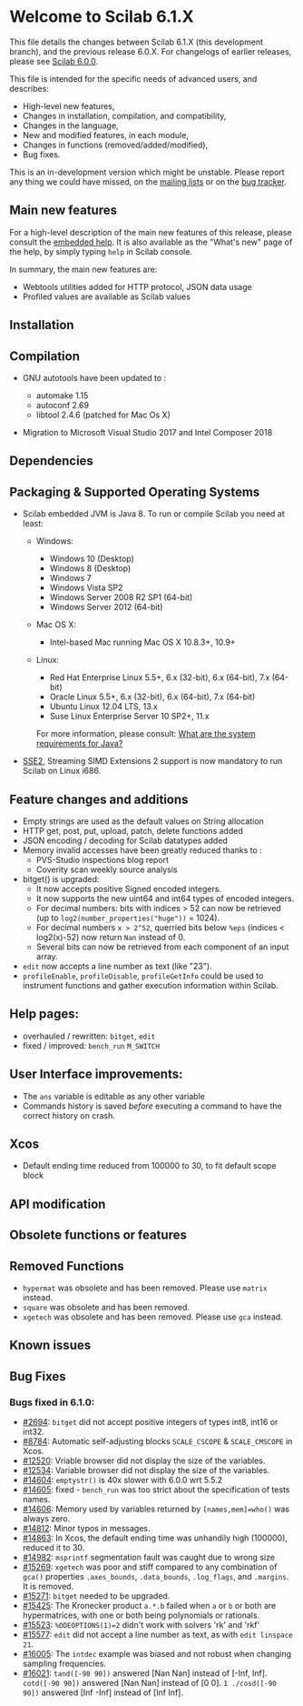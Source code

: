 Welcome to Scilab 6.1.X
=======================

This file details the changes between Scilab 6.1.X (this development branch), and the previous release 6.0.X.
For changelogs of earlier releases, please see [Scilab 6.0.0](https://help.scilab.org/docs/6.0.0/en_US/CHANGES.html).

This file is intended for the specific needs of advanced users, and describes:
- High-level new features,
- Changes in installation, compilation, and compatibility,
- Changes in the language,
- New and modified features, in each module,
- Changes in functions (removed/added/modified),
- Bug fixes.

This is an in-development version which might be unstable.
Please report any thing we could have missed, on the [mailing lists][1] or on the [bug tracker][2].

[1]: http://mailinglists.scilab.org
[2]: http://bugzilla.scilab.org


Main new features
-----------------

For a high-level description of the main new features of this release, please consult the [embedded help](modules/helptools/data/pages/homepage-en_US.html). It is also available as the "What's new" page of the help, by simply typing `help` in Scilab console.

In summary, the main new features are:
* Webtools utilities added for HTTP protocol, JSON data usage
* Profiled values are available as Scilab values 

Installation
------------


Compilation
-----------

* GNU autotools have been updated to :
   - automake 1.15
   - autoconf 2.69
   - libtool 2.4.6 (patched for Mac Os X)

* Migration to Microsoft Visual Studio 2017 and Intel Composer 2018


Dependencies
------------


Packaging & Supported Operating Systems
---------------------------------------

* Scilab embedded JVM is Java 8. To run or compile Scilab you need at least:
  - Windows:
     - Windows 10 (Desktop)
     - Windows 8 (Desktop)
     - Windows 7
     - Windows Vista SP2
     - Windows Server 2008 R2 SP1 (64-bit)
     - Windows Server 2012 (64-bit)
  - Mac OS X:
     - Intel-based Mac running Mac OS X 10.8.3+, 10.9+
  - Linux:
     - Red Hat Enterprise Linux 5.5+, 6.x (32-bit), 6.x (64-bit), 7.x (64-bit)
     - Oracle Linux 5.5+, 6.x (32-bit), 6.x (64-bit), 7.x (64-bit)
     - Ubuntu Linux 12.04 LTS, 13.x
     - Suse Linux Enterprise Server 10 SP2+, 11.x

    For more information, please consult: [What are the system requirements for Java?](http://java.com/en/download/help/sysreq.xml)

* [SSE2](https://en.wikipedia.org/wiki/SSE2), Streaming SIMD Extensions 2 support is now mandatory to run Scilab on Linux i686.


Feature changes and additions
-----------------------------

* Empty strings are used as the default values on String allocation
* HTTP get, post, put, upload, patch, delete functions added
* JSON encoding / decoding for Scilab datatypes added
* Memory invalid accesses have been greatly reduced thanks to :
  - PVS-Studio inspections blog report
  - Coverity scan weekly source analysis
* bitget() is upgraded:
  - It now accepts positive Signed encoded integers.
  - It now supports the new uint64 and int64 types of encoded integers.
  - For decimal numbers: bits with indices > 52 can now be retrieved (up to `log2(number_properties("huge"))` = 1024).
  - For decimal numbers `x > 2^52`, querried bits below `%eps` (indices < log2(x)-52) now return `Nan` instead of 0.
  - Several bits can now be retrieved from each component of an input array.
* `edit` now accepts a line number as text (like "23").
* `profileEnable`, `profileDisable`, `profileGetInfo` could be used to instrument functions and gather execution information within Scilab.


Help pages:
-----------

* overhauled / rewritten: `bitget`, `edit`
* fixed / improved:  `bench_run` `M_SWITCH`

User Interface improvements:
----------------------------

* The `ans` variable is editable as any other variable
* Commands history is saved *before* executing a command to have the correct history on crash.


Xcos
----

* Default ending time reduced from 100000 to 30, to fit default scope block


API modification
----------------


Obsolete functions or features
------------------------------


Removed Functions
-----------------

* `hypermat` was obsolete and has been removed. Please use `matrix` instead.
* `square` was obsolete and has been removed.
* `xgetech` was obsolete and has been removed. Please use `gca` instead.


Known issues
------------


Bug Fixes
---------

### Bugs fixed in 6.1.0:
* [#2694](http://bugzilla.scilab.org/show_bug.cgi?id=2694): `bitget` did not accept positive integers of types int8, int16 or int32.
* [#8784](http://bugzilla.scilab.org/show_bug.cgi?id=8784): Automatic self-adjusting blocks `SCALE_CSCOPE` & `SCALE_CMSCOPE` in Xcos.
* [#12520](http://bugzilla.scilab.org/show_bug.cgi?id=12520): Vriable browser did not display the size of the variables.
* [#12534](http://bugzilla.scilab.org/show_bug.cgi?id=12534): Variable browser did not display the size of the variables.
* [#14604](http://bugzilla.scilab.org/show_bug.cgi?id=14604): `emptystr()` is 40x slower with 6.0.0 wrt 5.5.2
* [#14605](http://bugzilla.scilab.org/show_bug.cgi?id=14605): fixed - `bench_run` was too strict about the specification of tests names.
* [#14606](http://bugzilla.scilab.org/show_bug.cgi?id=14606): Memory used by variables returned by `[names,mem]=who()` was always zero.
* [#14812](http://bugzilla.scilab.org/show_bug.cgi?id=14812): Minor typos in messages.
* [#14863](http://bugzilla.scilab.org/show_bug.cgi?id=14863): In Xcos, the default ending time was unhandily high (100000), reduced it to 30.
* [#14982](http://bugzilla.scilab.org/show_bug.cgi?id=14982): `msprintf` segmentation fault was caught due to wrong size
* [#15269](http://bugzilla.scilab.org/show_bug.cgi?id=15269): `xgetech` was poor and stiff compared to any combination of `gca()` properties `.axes_bounds`, `.data_bounds`, `.log_flags`, and `.margins`. It is removed.
* [#15271](http://bugzilla.scilab.org/show_bug.cgi?id=15271): `bitget` needed to be upgraded.
* [#15425](http://bugzilla.scilab.org/show_bug.cgi?id=15425): The Kronecker product `a.*.b` failed when `a` or `b` or both are hypermatrices, with one or both being polynomials or rationals.
* [#15523](http://bugzilla.scilab.org/show_bug.cgi?id=15523): `%ODEOPTIONS(1)=2` didn't work with solvers 'rk' and 'rkf' 
* [#15577](http://bugzilla.scilab.org/show_bug.cgi?id=15577): `edit` did not accept a line number as text, as with `edit linspace 21`.
* [#16005](http://bugzilla.scilab.org/show_bug.cgi?id=16005): The `intdec` example was biased and not robust when changing sampling frequencies.
* [#16021](http://bugzilla.scilab.org/show_bug.cgi?id=16021): `tand([-90 90])` answered [Nan Nan] instead of [-Inf, Inf]. `cotd([-90 90])` answered [Nan Nan] instead of [0 0]. `1 ./cosd([-90 90])` answered [Inf -Inf] instead of [Inf Inf].

